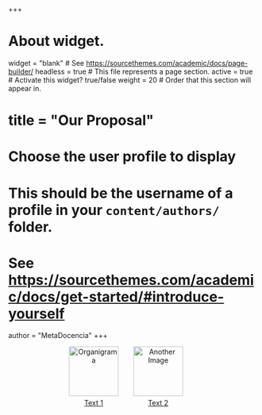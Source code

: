 +++
# About widget.
widget = "blank"  # See https://sourcethemes.com/academic/docs/page-builder/
headless = true  # This file represents a page section.
active = true  # Activate this widget? true/false
weight = 20  # Order that this section will appear in.

# title = "Our Proposal"

# Choose the user profile to display
# This should be the username of a profile in your `content/authors/` folder.
# See https://sourcethemes.com/academic/docs/get-started/#introduce-yourself
author = "MetaDocencia"
+++

<div style="text-align: center;">
<div style="display: flex; justify-content: center;">

  <div style="margin-right: 30px;">
    <a href="https://www.metadocencia.org/">
      <img src="/img/organigrama.png" alt="Organigrama" width="100px"/>
    </a>
    <div style="padding-top: 5px;">
    <a href="https://www.metadocencia.org/">
    <div>Text 1</div>
    </a>
    </div>
  </div>
  
  <div style="margin-right: 30px;">
    <a href="https://www.metadocencia.org/">
      <img src="/img/organigrama.png" alt="Another Image" width="100px"/>
    </a>
    <div style="padding-top: 5px;">
    <a href="https://www.metadocencia.org/">
    <div>Text 2</div>
    </a>
    </div>
  </div>
</div>
</div>